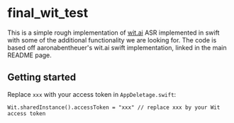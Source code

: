 # final_wit_test
This is a simple rough implementation of [wit.ai](https://wit.ai) ASR implemented in swift with some of the additional functionality we are looking for. The code is based off aaronabentheuer's wit.ai swift implementation, linked in the main README page.

## Getting started

Replace `xxx` with your access token in `AppDeletage.swift`:
```
Wit.sharedInstance().accessToken = "xxx" // replace xxx by your Wit access token
```
